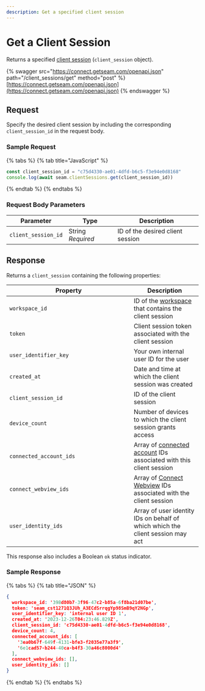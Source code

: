```yaml
---
description: Get a specified client session
---
```


# Get a Client Session

Returns a specified [client session](../../core-concepts/workspaces/client-session-tokens.md) (`client_session` object).

{% swagger src="https://connect.getseam.com/openapi.json" path="/client_sessions/get" method="post" %}
[https://connect.getseam.com/openapi.json](https://connect.getseam.com/openapi.json)
{% endswagger %}

## Request

Specify the desired client session by including the corresponding `client_session_id` in the request body.

### Sample Request

{% tabs %}
{% tab title="JavaScript" %}
```javascript
const client_session_id = "c75d4330-ae01-4dfd-b6c5-f3e94e0d8168"
console.log(await seam.clientSessions.get(client_session_id))
```
{% endtab %}
{% endtabs %}

### Request Body Parameters

<table><thead><tr><th>Parameter</th><th width="112.33333333333331">Type</th><th>Description</th></tr></thead><tbody><tr><td><code>client_session_id</code></td><td>String<br><em>Required</em></td><td>ID of the desired client session</td></tr></tbody></table>

## Response

Returns a `client_session` containing the following properties:

<table><thead><tr><th width="310">Property</th><th>Description</th></tr></thead><tbody><tr><td><code>workspace_id</code></td><td>ID of the <a href="../../core-concepts/workspaces/">workspace</a> that contains the client session</td></tr><tr><td><code>token</code></td><td>Client session token associated with the client session</td></tr><tr><td><code>user_identifier_key</code></td><td>Your own internal user ID for the user</td></tr><tr><td><code>created_at</code></td><td>Date and time at which the client session was created</td></tr><tr><td><code>client_session_id</code></td><td>ID of the client session</td></tr><tr><td><code>device_count</code></td><td>Number of devices to which the client session grants access</td></tr><tr><td><code>connected_account_ids</code></td><td>Array of <a href="../connected-accounts/">connected account</a> IDs associated with this client session</td></tr><tr><td><code>connect_webview_ids</code></td><td>Array of <a href="../../core-concepts/connect-webviews/">Connect Webview</a> IDs associated with the client session</td></tr><tr><td><code>user_identity_ids</code></td><td>Array of user identity IDs on behalf of which which the client session may act</td></tr></tbody></table>

This response also includes a Boolean `ok` status indicator.

### Sample Response

{% tabs %}
{% tab title="JSON" %}
```json
{
  workspace_id: '398d80b7-3f96-47c2-b85a-6f8ba21d07be',
  token: 'seam_cst1271Q3JUh_A3ECdSrrqgYp98SmB9qY2NGp',
  user_identifier_key: 'internal user ID 1',
  created_at: '2023-12-26T04:23:46.829Z',
  client_session_id: 'c75d4330-ae01-4dfd-b6c5-f3e94e0d8168',
  device_count: 4,
  connected_account_ids: [
    '3ea0b67f-649f-4131-bfe3-f2035e77a3f9',
    '6e1cad57-b244-40ca-b4f3-30a46c8000d4'
  ],
  connect_webview_ids: [],
  user_identity_ids: []
}
```
{% endtab %}
{% endtabs %}
